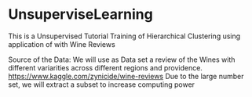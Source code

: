 # UnsuperviseLearning
This is a Unsupervised Tutorial Training of Hierarchical Clustering using application of with Wine Reviews

Source of the Data:
We will use as Data set a review of the Wines with different variarities across different regions and providence.
https://www.kaggle.com/zynicide/wine-reviews
Due to the large number set, we will extract a subset to increase computing power

